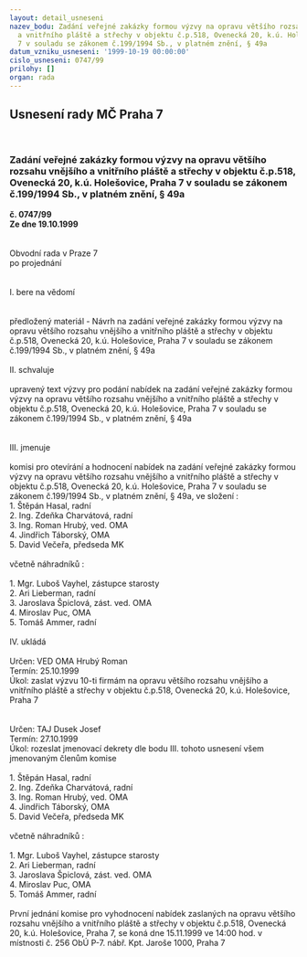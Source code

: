 ```yaml
---
layout: detail_usneseni
nazev_bodu: Zadání veřejné zakázky formou výzvy na opravu většího rozsahu vnějšího
  a vnitřního pláště a střechy v objektu č.p.518, Ovenecká 20, k.ú. Holešovice, Praha
  7 v souladu se zákonem č.199/1994 Sb., v platném znění, § 49a
datum_vzniku_usneseni: '1999-10-19 00:00:00'
cislo_usneseni: 0747/99
prilohy: []
organ: rada
---
```

<div id="ucUsn_pList" class="usn">
	<span><h2>Usnesení rady MČ Praha 7 </h2>
<br></span><div class="standBody">
<span><h3>Zadání veřejné zakázky formou výzvy na opravu většího rozsahu vnějšího a vnitřního pláště a střechy v objektu č.p.518, Ovenecká 20, k.ú. Holešovice, Praha 7 v souladu se zákonem č.199/1994 Sb., v platném znění, § 49a</h3></span><div class="center">
		<strong>č. 0747/99</strong><br>
	</div>
<div class="center">
		<strong>Ze dne 19.10.1999</strong><br><br>
	</div>
<br>Obvodní rada v Praze 7<br>po projednání<br><br><br>I.	bere na vědomí<br><br> <br>předložený materiál - Návrh na zadání veřejné zakázky formou výzvy na opravu většího rozsahu vnějšího a vnitřního pláště a střechy v objektu č.p.518, Ovenecká 20, k.ú. Holešovice, Praha 7 v souladu se zákonem č.199/1994 Sb., v platném znění, § 49a<br><br>II.	schvaluje <br><br>upravený text výzvy pro podání nabídek  na zadání veřejné zakázky formou výzvy na opravu většího rozsahu vnějšího a vnitřního pláště a střechy v objektu č.p.518, Ovenecká 20, k.ú. Holešovice, Praha 7 v souladu se zákonem č.199/1994 Sb., v platném znění, § 49a<br><br><br>III.	jmenuje<br><br>komisi pro otevírání a hodnocení nabídek na zadání veřejné zakázky formou výzvy na opravu většího rozsahu vnějšího a vnitřního pláště a střechy v objektu č.p.518, Ovenecká 20, k.ú. Holešovice, Praha 7 v souladu se zákonem č.199/1994 Sb., v platném znění, § 49a, ve složení :<br>1. Štěpán Hasal, radní<br>2. Ing. Zdeňka Charvátová, radní<br>3. Ing. Roman Hrubý, ved. OMA<br>4. Jindřich Táborský, OMA<br>5. David Večeřa, předseda MK<br><br>včetně náhradníků : <br><br>1. Mgr. Luboš Vayhel, zástupce starosty<br>2. Ari Lieberman, radní<br>3. Jaroslava Špiclová, zást. ved. OMA<br>4. Miroslav Puc, OMA<br>5. Tomáš Ammer, radní<br><br>IV.	ukládá<br> <br> Určen:	     	VED OMA Hrubý Roman<br>Termín: 25.10.1999<br>Úkol:	zaslat výzvu 10-ti firmám na opravu většího rozsahu vnějšího a vnitřního pláště a střechy v objektu č.p.518, Ovenecká 20, k.ú. Holešovice, Praha 7 <br> <br><br> Určen:	     	TAJ Dusek Josef<br>Termín: 27.10.1999<br>Úkol:	rozeslat jmenovací dekrety dle bodu III. tohoto usnesení všem jmenovaným členům komise<br><br>1. Štěpán Hasal, radní<br>2. Ing. Zdeňka Charvátová, radní<br>3. Ing. Roman Hrubý, ved. OMA<br>4. Jindřich Táborský, OMA<br>5. David Večeřa, předseda MK<br><br>včetně náhradníků : <br><br>1. Mgr. Luboš Vayhel, zástupce starosty<br>2. Ari Lieberman, radní<br>3. Jaroslava Špiclová, zást. ved. OMA<br>4. Miroslav Puc, OMA<br>5. Tomáš Ammer, radní<br><br>První jednání komise pro vyhodnocení nabídek zaslaných na opravu většího rozsahu vnějšího a vnitřního pláště a střechy v objektu č.p.518, Ovenecká 20, k.ú. Holešovice, Praha 7, se koná dne 15.11.1999 ve 14:00 hod. v místnosti č. 256 ObÚ P-7. nábř. Kpt. Jaroše 1000, Praha 7<br>
</div>
</div>